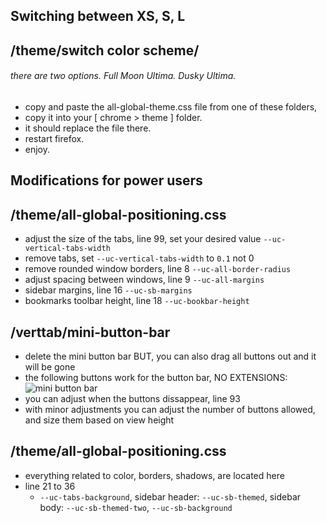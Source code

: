 ## Switching between XS, S, L

## /theme/switch color scheme/
###### there are two options. Full Moon Ultima. Dusky Ultima.

- copy and paste the all-global-theme.css file from one of these folders,
- copy it into your [ chrome > theme ] folder.
- it should replace the file there.
- restart firefox.
- enjoy.

















## Modifications for power users

## /theme/all-global-positioning.css

- adjust the size of the tabs, line 99, set your desired value `--uc-vertical-tabs-width`
- remove tabs, set `--uc-vertical-tabs-width` to `0.1` not 0
- remove rounded window borders, line 8 `--uc-all-border-radius`
- adjust spacing between windows, line 9 `--uc-all-margins`
- sidebar margins, line 16 `--uc-sb-margins`
- bookmarks toolbar height, line 18 `--uc-bookbar-height`

## /verttab/mini-button-bar

- delete the mini button bar BUT, you can also drag all buttons out and it will be gone
- the following buttons work for the button bar, NO EXTENSIONS:
![mini button bar](https://github.com/soulhotel/FF-CSS-ULTIMA/assets/155501797/c0322340-9c81-47f3-bdda-44bd520cb14a)
- you can adjust when the buttons dissappear, line 93
- with minor adjustments you can adjust the number of buttons allowed, and size them based on view height

## /theme/all-global-positioning.css

- everything related to color, borders, shadows, are located here
- line 21 to 36
  - `--uc-tabs-background`, sidebar header: `--uc-sb-themed`, sidebar body: `--uc-sb-themed-two`, `--uc-sb-background`

